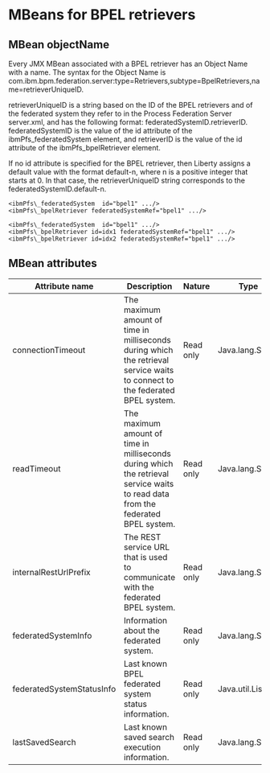<!-- image -->

# MBeans for BPEL retrievers

## MBean objectName

Every JMX MBean associated with a
BPEL retriever has an Object Name with a name. The syntax for the Object Name is
com.ibm.bpm.federation.server:type=Retrievers,subtype=BpelRetrievers,name=retrieverUniqueID.

retrieverUniqueID
is a string based on the ID of the BPEL retrievers and of the federated system they refer to in the
Process Federation Server
server.xml, and has the following format:
federatedSystemID.retrieverID.
federatedSystemID is the value of the id attribute of the ibmPfs\_federatedSystem element, and retrieverID is the value of the id attribute of the ibmPfs\_bpelRetriever element.

If
no id attribute is specified for the BPEL retriever, then Liberty assigns a default
value with the format default-n, where n is a
positive integer that starts at 0. In that case, the retrieverUniqueID string
corresponds to the federatedSystemID.default-n.

```
<ibmPfs\_federatedSystem  id="bpel1" .../>
<ibmPfs\_bpelRetriever federatedSystemRef="bpel1" .../>
```

```
<ibmPfs\_federatedSystem  id="bpel1" .../>
<ibmPfs\_bpelRetriever id=idx1 federatedSystemRef="bpel1" .../>
<ibmPfs\_bpelRetriever id=idx2 federatedSystemRef="bpel1" .../>
```

## MBean attributes

| Attribute name            | Description                                                                                                                      | Nature    | Type             | Return value                                                                                                                                                                                |
|---------------------------|----------------------------------------------------------------------------------------------------------------------------------|-----------|------------------|---------------------------------------------------------------------------------------------------------------------------------------------------------------------------------------------|
| connectionTimeout         | The maximum amount of time in milliseconds during which the retrieval service waits to connect to the federated BPEL system.     | Read only | Java.lang.String | An integer value                                                                                                                                                                            |
| readTimeout               | The maximum amount of time in milliseconds during which the retrieval service waits to read data from the federated BPEL system. | Read only | Java.lang.String | An integer value                                                                                                                                                                            |
| internalRestUrlPrefix     | The REST service URL that is used to communicate with the federated BPEL system.                                                 | Read only | Java.lang.String | An URL                                                                                                                                                                                      |
| federatedSystemInfo       | Information about the federated system.                                                                                          | Read only | Java.lang.String | {numberOfShards=number, indexExists=boolean, numberOfReplicas=number, allowedOrigins=[origins], launchListPriority=number, id=systemName}                                                   |
| federatedSystemStatusInfo | Last known BPEL federated system status information.                                                                             | Read only | Java.util.List   | A list of items in the following format: {statusCode=status,statusTime=yyyy-MM-dd HH:MM:ss.SSS,user="username",version=federatedSystemVersion} [] if the retriever has not yet been called. |
| lastSavedSearch           | Last known saved search execution information.                                                                                   | Read only | Java.lang.String | undefined if no saved search was executed. action=string,beginTime=yyyy-MM-dd HH:MM:ss.SSS,endTime= yyyy-MM-dd HH:MM:ss.SSS,id=number,name=string                                           |